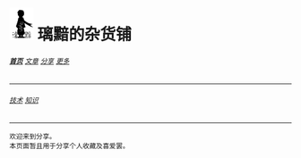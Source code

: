 # [<img src="图标.png" alt="Logo" style="zoom:7%;" />](index.html) 璃黯的杂货铺

###### **[`首页`](index.html)**		[`文章`](文章.html)		[`分享`](分享.html)		[`更多`](更多.html)

---

###### [`技术`](分享_技术.html)		[`知识`](分享_知识.html)

----

```
欢迎来到分享。
本页面暂且用于分享个人收藏及喜爱罢。
```